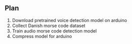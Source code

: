 ## Plan

1. Download pretrained voice detection model on arduino
2. Collect Danish morse code dataset
3. Train audio morse code detection model 
4. Compress model for arduino


